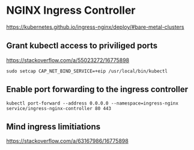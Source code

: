 # NGINX Ingress Controller

https://kubernetes.github.io/ingress-nginx/deploy/#bare-metal-clusters

## Grant kubectl access to priviliged ports

https://stackoverflow.com/a/55023272/16775898

```shell
sudo setcap CAP_NET_BIND_SERVICE=+eip /usr/local/bin/kubectl
```

## Enable port forwarding to the ingress controller

```shell
kubectl port-forward --address 0.0.0.0 --namespace=ingress-nginx service/ingress-nginx-controller 80 443
```

## Mind ingress limitiations

https://stackoverflow.com/a/63167986/16775898
